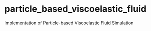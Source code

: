# particle_based_viscoelastic_fluid
 Implementation of Particle-based Viscoelastic Fluid Simulation
